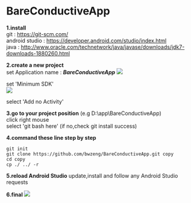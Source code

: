 # BareConductiveApp

**1.install**  
   git : https://git-scm.com/  
   android studio : https://developer.android.com/studio/index.html  
   java : http://www.oracle.com/technetwork/java/javase/downloads/jdk7-downloads-1880260.html  
     
**2.create a new project**  
  set Application name : ***BareConductiveApp***
  <img src=http://i.imgur.com/UrgqqW1.png> </img>
    
  set 'Minimum SDK'  
  <img src=http://i.imgur.com/Vh25p0L.png></img>

  select 'Add no Activity'

**3.go to your project position** (e.g D:\app\BareConductiveApp)  
  click right mouse  
  select 'git bash here'  (if no,check git install success)  

**4.command these line step by step**  
  ```
  git init  
  git clone https://github.com/bwzeng/BareConductiveApp.git copy  
  cd copy  
  cp ./ ../ -r  
  ```

**5.reload Android Studio**
  update,install and follow any Android Studio requests

**6.final**
<img src=http://i.imgur.com/5VZs5jl.png>  </img>
